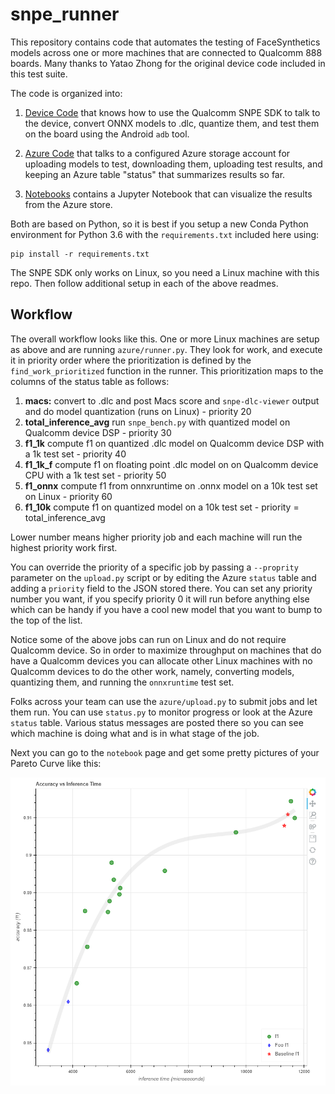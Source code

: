# snpe_runner

This repository contains code that automates the testing of FaceSynthetics models across
one or more machines that are connected to Qualcomm 888 boards.  Many thanks to 
Yatao Zhong for the original device code included in this test suite.

The code is organized into:
1. [Device Code](device/readme.md) that knows how to use the Qualcomm SNPE SDK to talk
to the device, convert ONNX models to .dlc, quantize them, and test them on the board
using the Android `adb` tool.

1. [Azure Code](azure/readme.md) that talks to a configured Azure storage account for
uploading models to test, downloading them, uploading test results, and keeping an
Azure table "status" that summarizes results so far. 

1. [Notebooks](notebook/gallery_performance.md) contains a Jupyter Notebook that can
visualize the results from the Azure store.

Both are based on Python, so it is best if you setup a new Conda Python environment
for Python 3.6 with the `requirements.txt` included here using:

```shell
pip install -r requirements.txt
```

The SNPE SDK only works on Linux, so you need a Linux machine with this repo.
Then follow additional setup in each of the above readmes.

## Workflow

The overall workflow looks like this. One or more Linux machines are
setup as above and are running `azure/runner.py`.  They look for work, and 
execute it in priority order where the prioritization is defined by the
`find_work_prioritized` function in the runner.  This prioritization 
maps to the columns of the status table as follows:

1. **macs:** convert to .dlc and post Macs score and `snpe-dlc-viewer` output and do model quantization (runs on Linux) - priority 20
1. **total_inference_avg** run `snpe_bench.py` with quantized model on Qualcomm device DSP - priority 30
1. **f1_1k** compute f1 on quantized .dlc model on Qualcomm device DSP with a 1k test set - priority 40
1. **f1_1k_f** compute f1 on floating point .dlc model on on Qualcomm device CPU with a 1k test set - priority 50
1. **f1_onnx** compute f1 from onnxruntime on .onnx model on a 10k test set on Linux - priority 60
1. **f1_10k** compute f1 on quantized model on a 10k test set - priority = total_inference_avg

Lower number means higher priority job and each machine will run the highest priority work first.

You can override the priority of a specific job by passing a `--proprity` parameter on the `upload.py` script
or by editing the Azure `status` table and adding a `priority` field to the JSON stored there.
You can set any priority number you want, if you specify priority 0 it will run before anything else which
can be handy if you have a cool new model that you want to bump to the top of the list.

Notice some of the above jobs can run on Linux and do not require Qualcomm device.
So in order to maximize throughput on machines that do have a Qualcomm devices you 
can allocate other Linux machines with no Qualcomm devices to do the other work, namely, converting models,
quantizing them, and running the `onnxruntime` test set.

Folks across your team can use the `azure/upload.py` to submit jobs and let them run.  You can use
`status.py` to monitor progress or look at the Azure `status` table.  Various status messages are posted
there so you can see which machine is doing what and is in what stage of the job.

Next you can go to the `notebook` page and get some pretty pictures of your Pareto Curve like this:

![image](images/screen.png)
